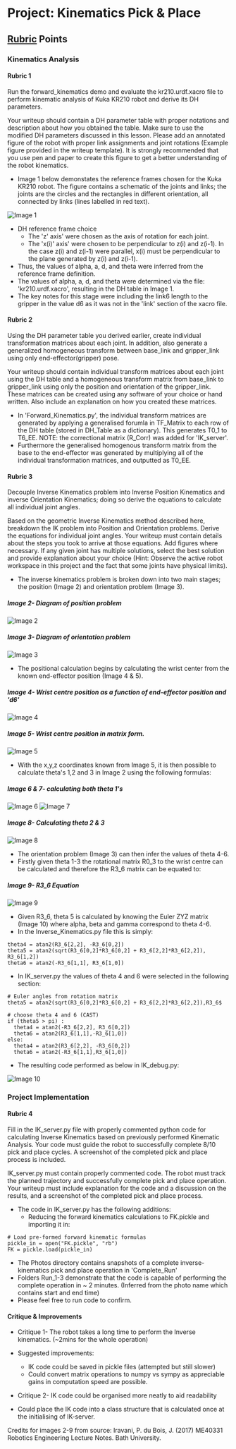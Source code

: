 # Project: Kinematics Pick & Place

## [Rubric](https://review.udacity.com/#!/rubrics/972/view) Points

### Kinematics Analysis

#### Rubric 1
   Run the forward_kinematics demo and evaluate the kr210.urdf.xacro file to 
   perform kinematic analysis of Kuka KR210 robot and derive its DH parameters.

   Your writeup should contain a DH parameter table with proper notations and 
   description about how you obtained the table. Make sure to use the modified 
   DH parameters discussed in this lesson. Please add an annotated figure of 
   the robot with proper link assignments and joint rotations (Example figure 
   provided in the writeup template). It is strongly recommended that you 
   use pen and paper to create this figure to get a better understanding of 
   the robot kinematics.

   - Image 1 below demonstates the reference frames chosen for the Kuka KR210
     robot. The figure contains a schematic of the joints and links; the joints
     are the circles and the rectangles in different orientation, all connected
     by links (lines labelled in red text).

![Image 1](./Photos/DH-Convention-Table&Diagram.jpg)

   - DH reference frame choice
      - The 'z' axis' were chosen as the axis of rotation for each joint.
      - The 'x(i)' axis' were chosen to be perpendicular to z(i) and z(i-1).
        In the case z(i) and z(i-1) were parallel, x(i) must be perpendicular
        to the plane generated by z(i) and z(i-1). 
   - Thus, the values of alpha, a, d, and theta were inferred from the reference
     frame definition.
   - The values of alpha, a, d, and theta were determined via the file:
     'kr210.urdf.xacro', resulting in the DH table in Image 1.
   - The key notes for this stage were including the link6 length to the gripper
     in the value d6 as it was not in the 'link' section of the xacro file.



#### Rubric 2
   Using the DH parameter table you derived earlier, create individual 
   transformation matrices about each joint. In addition, also generate a 
   generalized homogeneous transform between base_link and gripper_link using 
   only end-effector(gripper) pose.

   Your writeup should contain individual transform matrices about each joint 
   using the DH table and a homogeneous transform matrix from base_link to 
   gripper_link using only the position and orientation of the gripper_link. 
   These matrices can be created using any software of your choice or hand 
   written. Also include an explanation on how you created these matrices.

   - In 'Forward_Kinematics.py', the individual transform matrices are generated
     by applying a generalised forumla in TF_Matrix to each row of the DH table
     (stored in DH_Table as a dictionary). This generates T0_1 to T6_EE. NOTE:
     the correctional matrix (R_Corr) was added for 'IK_server'. 
   - Furthermore the generalised homogenous transform matrix from the base to
     the end-effector was generated by multiplying all of the individual 
     transformation matrices, and outputted as T0_EE.


#### Rubric 3
   Decouple Inverse Kinematics problem into Inverse Position Kinematics and 
   inverse Orientation Kinematics; doing so derive the equations to calculate 
   all individual joint angles.

   Based on the geometric Inverse Kinematics method described here, breakdown 
   the IK problem into Position and Orientation problems. Derive the equations 
   for individual joint angles. 
   Your writeup must contain details about the steps you took to arrive at 
   those equations. Add figures where necessary. 
   If any given joint has multiple solutions, select the best solution and 
   provide explanation about your choice (Hint: Observe the active robot 
   workspace in this project and the fact that some joints have physical 
   limits).

   - The inverse kinematics problem is broken down into two main stages; the
     position (Image 2) and orientation problem (Image 3).

##### Image 2- Diagram of position problem
![Image 2](./Photos/Inverse-Kinematics-theta1-3.jpg)

##### Image 3- Diagram of orientation problem
![Image 3](./Photos/Inverse-Kinematics-theta4-6.jpg)
 
   - The positional calculation begins by calculating the wrist center from the
     known end-effector position (Image 4 & 5).  

##### Image 4- Wrist centre position as a function of end-effector position and 'd6'
![Image 4](./Photos/WC-Eq.jpg)

##### Image 5- Wrist centre position in matrix form.
![Image 5](./Photos/WC-M.jpg)


   - With the x,y,z coordinates known from Image 5, it is then possible to
     calculate theta's 1,2 and 3 in Image 2 using the following formulas:

##### Image 6 & 7- calculating both theta 1's
![Image 6](./Photos/Theta1-calc.jpg)
![Image 7](./Photos/Theta1-calcl2.jpg)

##### Image 8- Calculating theta 2 & 3
![Image 8](./Photos/Theta2-3-calc.jpg)

   - The orientation problem (Image 3) can then infer the values of theta 4-6.
   - Firstly given theta 1-3 the rotational matrix R0_3 to the wrist centre can
     be calculated and therefore the R3_6 matrix can be equated to:

##### Image 9- R3_6 Equation
![Image 9](./Photos/R3_6.jpg)

   - Given R3_6, theta 5 is calculated by knowing the Euler ZYZ matrix 
     (Image 10) where alpha, beta and gamma correspond to theta 4-6. 
   - In the Inverse_Kinematics.py file this is simply:

    theta4 = atan2(R3_6[2,2], -R3_6[0,2])
    theta5 = atan2(sqrt(R3_6[0,2]*R3_6[0,2] + R3_6[2,2]*R3_6[2,2]), R3_6[1,2])
    theta6 = atan2(-R3_6[1,1], R3_6[1,0])

   - In IK_server.py the values of theta 4 and 6 were selected in the
     following section:


    # Euler angles from rotation matrix
    theta5 = atan2(sqrt(R3_6[0,2]*R3_6[0,2] + R3_6[2,2]*R3_6[2,2]),R3_6$

    # choose theta 4 and 6 (CAST)
    if (theta5 > pi) :
      theta4 = atan2(-R3_6[2,2], R3_6[0,2])
      theta6 = atan2(R3_6[1,1],-R3_6[1,0])
    else:
      theta4 = atan2(R3_6[2,2], -R3_6[0,2])
      theta6 = atan2(-R3_6[1,1],R3_6[1,0])


   - The resulting code performed as below in IK_debug.py:

![Image 10](./Photos/Kinematics-IK-Debug.png)

### Project Implementation

#### Rubric 4
   Fill in the IK_server.py file with properly commented python code for 
   calculating Inverse Kinematics based on previously performed Kinematic 
   Analysis. Your code must guide the robot to successfully complete 8/10 
   pick and place cycles. A screenshot of the completed pick and place process 
   is included.

   IK_server.py must contain properly commented code. The robot must track the 
   planned trajectory and successfully complete pick and place operation. 
   Your writeup must include explanation for the code and a discussion on the 
   results, and a screenshot of the completed pick and place process.

   - The code in IK_server.py has the following additions:
      - Reducing the forward kinematics calculations to FK.pickle and importing
        it in: 


    # Load pre-formed forward kinematic formulas
    pickle_in = open("FK.pickle", "rb")
    FK = pickle.load(pickle_in)

   - The Photos directory contains snapshots of a complete inverse-kinematics
     pick and place operation in 'Complete_Run'
   - Folders Run_1-3 demonstrate that the code is capable of performing the 
     complete operation in ~ 2 minutes. (Inferred from the photo name which 
     contains start and end time)
   - Please feel free to run code to confirm. 

#### Critique & Improvements

   - Critique 1- The robot takes a long time to perform the Inverse kinematics.
     (~2mins for the whole operation)
   - Suggested improvements:
      - IK code could be saved in pickle files (attempted but still slower)
      - Could convert matrix operations to numpy vs sympy as appreciable gains
        in computation speed are possible.

   - Critique 2- IK code could be organised more neatly to aid readability
   - Could place the IK code into a class structure that is calculated once
     at the initialising of IK-server.
    
Credits for images 2-9 from source:
Iravani, P. du Bois, J. (2017) ME40331 Robotics Engineering Lecture Notes.
Bath University.
